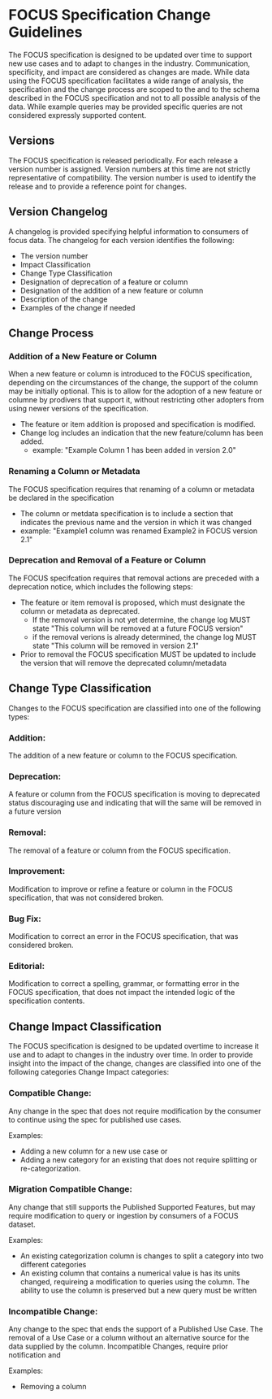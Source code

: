 # FOCUS Specification Change Guidelines

The FOCUS specification is designed to be updated over time to support new use cases and to adapt to changes in the industry. Communication, specificity, and impact are considered as changes are made. While data using the FOCUS specification facilitates a wide range of analysis, the specification and the change process are scoped to the <official use cases> and to the schema described in the FOCUS specification and not to all possible analysis of the data. While example queries may be provided specific queries are not considered expressly supported content. 


## Versions

The FOCUS specification is released periodically. For each release a version number is assigned. Version numbers at this time are not strictly representative of compatibility. The version number is used to identify the release and to provide a reference point for changes. 

## Version Changelog
A changelog is provided specifying helpful information to consumers of focus data. The changelog for each version identifies the following:
- The version number
- Impact Classification
- Change Type Classification 
- Designation of deprecation of a feature or column
- Designation of the addition of a new feature or column
- Description of the change
- Examples of the change if needed

## Change Process

### Addition of a New Feature or Column

When a new feature or column is introduced to the FOCUS specification, depending on the circumstances of the change, the support of the column may be initially optional. This is to allow for the adoption of a new feature or columne by prodivers that support it, without restricting other adopters from using newer versions of the specification. 
- The feature or item addition is proposed and specification is modified. 
- Change log includes an indication that the new feature/column has been added.
    - example: "Example  Column 1 has been added in version 2.0"

### Renaming a Column or Metadata 
    
The FOCUS specification requires that renaming of a column or metadata be declared in the specification
* The column or metdata specification is to include a section that indicates the previous name and the version in which it was changed
* example: "Example1 column was renamed Example2 in FOCUS version 2.1"

### Deprecation and Removal of a Feature or Column
    
The FOCUS specifcation requires that removal actions are preceded with a deprecation notice, which includes the following steps:
* The feature or item removal is proposed, which must designate the column or metadata as deprecated.
  * If the removal version is not yet determine, the change log MUST state "This column will be removed at a future FOCUS version"
  * if the removal verions is already determined, the change log MUST state "This column will be removed in version 2.1"
* Prior to removal the FOCUS specification MUST be updated to include the version that will remove the deprecated column/metadata

## Change Type Classification

Changes to the FOCUS specification are classified into one of the following types:

### Addition:
The addition of a new feature or column to the FOCUS specification.

### Deprecation:
A feature or column from the FOCUS specification is moving to deprecated status discouraging use and indicating that will the same will be removed in a future version 

### Removal:
The removal of a feature or column from the FOCUS specification.

### Improvement:
Modification to improve or refine a feature or column in the FOCUS specification, that was not considered broken. 

### Bug Fix:
Modification to correct an error in the FOCUS specification, that was considered broken.

### Editorial:
Modification to correct a spelling, grammar, or formatting error in the FOCUS specification, that does not impact the intended logic of the specification contents. 


## Change Impact Classification

The FOCUS specification is designed to be updated overtime to increase it use and to adapt to changes in the industry over time.  In order to provide insight into the impact of the change, changes are classified into one of the following categories Change Impact categories:

 ### Compatible Change:

Any change in the spec that does not require modification by the consumer to continue using the spec for published use cases. 

Examples: 
  - Adding a new column for a new use case or 
  - Adding a new category for an existing that does not require splitting or re-categorization.

### Migration Compatible Change:

Any change that still supports the Published Supported Features, but may require modification to query or ingestion by consumers of a FOCUS dataset.

Examples: 
   - An existing categorization column is changes to split a category into two different categories
   - An existing column that contains a numerical value is has its units changed, requireing a modification to queries using the column. The ability to use the column is preserved but a new query must be written

### Incompatible Change: 
Any change to the spec that ends the support of a Published Use Case. The removal of a Use Case or a column without an alternative source for the data supplied by the column. Incompatible Changes, require prior notification and  

Examples:
   - Removing a column
